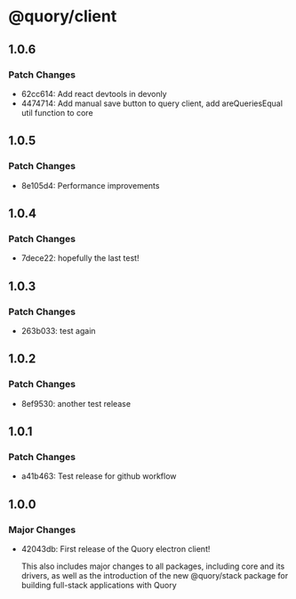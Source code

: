 # @quory/client

## 1.0.6

### Patch Changes

- 62cc614: Add react devtools in devonly
- 4474714: Add manual save button to query client, add areQueriesEqual util function to core

## 1.0.5

### Patch Changes

- 8e105d4: Performance improvements

## 1.0.4

### Patch Changes

- 7dece22: hopefully the last test!

## 1.0.3

### Patch Changes

- 263b033: test again

## 1.0.2

### Patch Changes

- 8ef9530: another test release

## 1.0.1

### Patch Changes

- a41b463: Test release for github workflow

## 1.0.0

### Major Changes

- 42043db: First release of the Quory electron client!

  This also includes major changes to all packages, including core and its drivers, as well as the introduction of the new @quory/stack package for building full-stack applications with Quory

